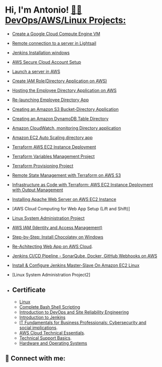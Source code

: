 <h1>Hi, I'm Antonio!  <a href="https://www.linkedin.com/in/antonio-francisco-085948210/?trk=opento_sprofile_topcard/"

<h2>👨‍💻 DevOps/AWS/Linux Projects:</h2>

- [Create a Google Cloud Compute Engine VM](https://github.com/miltonfran/-Create-a-Google-Cloud-Compute-Engine-VM/blob/main/README.md)
- [Remote connection to a server in Lightsail](https://github.com/miltonfran/Remote-connection-to-a-server-in-Lightsail)
- [Jenkins Installation windows](https://github.com/miltonfran/Install-Jenkins-on-Windows/blob/main/README.md)
- [AWS Secure Cloud Account Setup](https://github.com/miltonfran/-AWS-Secure-Cloud-Account-Setup-/blob/main/README.md)
- [Launch a server in AWS](https://github.com/miltonfran/Launch-a-server-in-AWS/tree/main)
- [Create IAM Role(Directory Application on AWS)](https://github.com/miltonfran/create-the-IAM-role-for-employee-directory-application-/blob/main/README.md)
- [Hosting the Employee Directory Application on AWS](https://github.com/miltonfran/Hosting-the-Employee-Directory-Application-on-AWS/blob/main/README.md)
- [Re-launching Employee Directory App](https://github.com/miltonfran/Demo-Re-launching-Employee-Directory-App/edit/main/README.md)
- [Creating an Amazon S3 Bucket-Directory Application](https://github.com/miltonfran/Creating-an-Amazon-S3-Bucket-Employee-Directory-Application-/blob/main/README.md)
- [Creating an Amazon DynamoDB Table Directory](https://github.com/miltonfran/Creating-an-Amazon-DynamoDB-Table/blob/main/README.md)
- [Amazon CloudWatch, monitoring Directory application](https://github.com/miltonfran/Amazon-CloudWatch-employee-directory-application/blob/main/README.md)
- [Amazon EC2 Auto Scaling,directory app](https://github.com/miltonfran/Amazon-EC2-Auto-Scaling/blob/main/README.md)
- [Terraform AWS EC2 Instance Deployment](https://github.com/miltonfran/Terraform-exercise1/blob/main/README.md)
- [Terraform Variables Management Project](https://github.com/miltonfran/Terraform-Variables-Management-Project1/blob/main/README.md)
- [Terraform Provisioning Project](https://github.com/miltonfran/Terraform-Provisioning-Project/blob/main/README.md)
- [Remote State Management with Terraform on AWS S3](https://github.com/miltonfran/Remote-State-Management-with-Terraform-on-AWS-S3/blob/main/README.md)
- [Infrastructure as Code with Terraform: AWS EC2 Instance Deployment with Output Management](https://github.com/miltonfran/Infrastructure-as-Code-with-Terraform-AWS-EC2-Instance-Deployment-with-Output-Management/blob/main/README.md)
- [Installing Apache Web Server on AWS EC2 Instance](https://github.com/miltonfran/Installing-Apache-Web-Server-on-AWS-EC2-Instance/blob/main/README.md)
- [AWS Cloud Computing for Web App Setup (Lift and Shift)]
- [Linux System Administration Project](https://github.com/miltonfran/Linux-System-Administration-Project/tree/main)
- [AWS IAM (Identity and Access Management)](https://github.com/miltonfran/IAM-Creating-user-and-Groups-/blob/main/README.md)
- [Step-by-Step: Install Chocolatey on Windows](https://github.com/miltonfran/Install-Chocolatey-for-Windows-/blob/main/README.md)
- [Re-Achitecting Web App on AWS Cloud](https://github.com/miltonfran/Refactoring-with-AWS/tree/main).
- [Jenkins CI/CD Pipeline - SonarQube, Docker, GitHub Webhooks on AWS](https://github.com/miltonfran/Jenkins-CI-CD-Pipeline---SonarQube-Docker-GitHub-Webhooks-on-AWS/blob/main/README.md)
- [Install & Configure Jenkins Master-Slave On Amazon EC2 Linux](https://github.com/miltonfran/Install-Configure-Jenkins-Master-Slave-On-Amazon-EC2-Linux-/blob/main/README.md)
 - [Linux System Administration Project2]
- <h2>Certificate</h2>
  
  - [Linux](https://res.cloudinary.com/dk3bkl3ji/image/upload/v1732926558/2ce3db64-9e75-4a1b-a8d4-d040a0a5f3db_1_izuzbb.png)
  - [Complete Bash Shell Scripting](https://res.cloudinary.com/dk3bkl3ji/image/upload/v1732926457/cce44a89-f79d-4036-b59c-153a16415452_1_ttim78.png)
  - [Introduction to DevOps and Site Reliability Engineering](https://res.cloudinary.com/dk3bkl3ji/image/upload/v1740895560/Screenshot_2025-03-02_010542_t47x0w.png)
  - [Introduction to Jenkins](https://res.cloudinary.com/dk3bkl3ji/image/upload/v1742255815/Screenshot_2025-03-17_195626_pc9bbd.png)
  - [IT Fundamentals for Business Professionals: Cybersecurity and social implications](https://res.cloudinary.com/dk3bkl3ji/image/upload/v1753199598/Screenshot_2025-07-22_115220_jyhrvn.png).
  - [AWS Cloud Technical Essentials](https://res.cloudinary.com/dk3bkl3ji/image/upload/v1753199793/Screenshot_2025-07-22_115551_fliv8z.png).
  - [Technical Support Basics](https://res.cloudinary.com/dk3bkl3ji/image/upload/v1753200020/Screenshot_2025-07-22_115957_wncbao.png).
  - [Hardware and Operating Systems](https://res.cloudinary.com/dk3bkl3ji/image/upload/v1753200527/Screenshot_2025-07-22_120806_m3rgc9.png)
<h2> 🤳 Connect with me:</h2>



<!--
**joshmadakor1/joshmadakor1** is a ✨ _special_ ✨ repository because its `README.md` (this file) appears on your GitHub profile.

Here are some ideas to get you started:

- 🔭 I’m currently working on ...
- 🌱 I’m currently learning ...
- 👯 I’m looking to collaborate on ...
- 🤔 I’m looking for help with ...
- 💬 Ask me about ...
- 📫 How to reach me: ...
- 😄 Pronouns: ...
- ⚡ Fun fact: ...
-->
